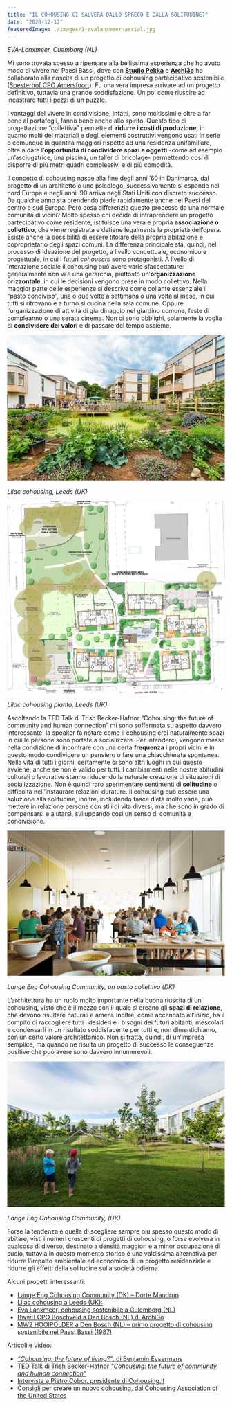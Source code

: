 ```yaml
---
title: "IL COHOUSING CI SALVERÀ DALLO SPRECO E DALLA SOLITUDINE?"
date: "2020-12-12"
featuredImage: ./images/1-evalanxmeer-aerial.jpg
---
```


_EVA-Lanxmeer, Cuemborg (NL)_

Mi sono trovata spesso a ripensare alla bellissima esperienza che ho avuto modo di vivere nei Paesi Bassi, dove con [**Studio Pekka**](http://www.studiopekka.nl/) e [**Archi3o**](https://archi3o.nl/) ho collaborato alla nascita di un progetto di cohousing partecipativo sostenibile ([Soesterhof CPO Amersfoort](https://www.soesterhof.nl)). Fu una vera impresa arrivare ad un progetto definitivo, tuttavia una grande soddisfazione. Un po’ come riuscire ad incastrare tutti i pezzi di un puzzle.

I vantaggi del vivere in condivisione, infatti, sono moltissimi e oltre a far bene al portafogli, fanno bene anche allo spirito. Questo tipo di progettazione “collettiva” permette di **ridurre i costi di produzione**, in quanto molti dei materiali e degli elementi costruttivi vengono usati in serie o comunque in quantità maggiori rispetto ad una residenza unifamiliare, oltre a dare l’**opportunità di condividere spazi e oggetti** -come ad esempio un’asciugatrice, una piscina, un taller di bricolage- permettendo cosí di disporre di più metri quadri complessivi e di più comodità.

Il concetto di cohousing nasce alla fine degli anni ’60 in Danimarca, dal progetto di un architetto e uno psicologo, successivamente si espande nel nord Europa e negli anni ’90 arriva negli Stati Uniti con discreto successo. Da qualche anno sta prendendo piede rapidamente anche nei Paesi del centro e sud Europa. Però cosa differenzia questo processo da una normale comunità di vicini? Molto spesso chi decide di intraprendere un progetto partecipativo come residente, istituisce una vera e propria **associazione o collettivo**, che viene registrata e detiene legalmente la proprietà dell’opera. Esiste anche la possibilità di essere titolare della propria abitazione e coproprietario degli spazi comuni. La differenza principale sta, quindi, nel processo di ideazione del progetto, a livello concettuale, economico e progettuale, in cui i futuri _cohousers_ sono protagonisti. A livello di interazione sociale il cohousing può avere varie sfaccettature: generalmente non vi è una gerarchia, piuttosto un’**organizzazione orizzontale**, in cui le decisioni vengono prese in modo collettivo. Nella maggior parte delle esperienze si descrive come collante essenziale il “pasto condiviso”, una o due volte a settimana o una volta al mese, in cui tutti si ritrovano e a turno si cucina nella sala comune. Oppure l’organizzazione di attività di giardinaggio nel giardino comune, feste di compleanno o una serata cinema. Non ci sono obblighi, solamente la voglia di **condividere dei valori** e di passare del tempo assieme.

![Lilac cohousing](./images/3-lilac-garden.jpg)

_Lilac cohousing, Leeds (UK)_

![Lilac cohousing plan](./images/4-lilac-plan.jpg)

_Lilac cohousing pianta, Leeds (UK)_

Ascoltando la TED Talk di Trish Becker-Hafnor “Cohousing: the future of community and human connection” mi sono soffermata su aspetto davvero interessante: la speaker fa notare come il cohousing crei naturalmente spazi in cui le persone sono portate a socializzare. Per intenderci, vengono messe nella condizione di incontrare con una certa **frequenza** i propri vicini e in questo modo condividere un pensiero o fare una chiacchierata spontanea. Nella vita di tutti i giorni, certamente ci sono altri luoghi in cui questo avviene, anche se non è valido per tutti. I cambiamenti nelle nostre abitudini culturali o lavorative stanno riducendo la naturale creazione di situazioni di socializzazione. Non è quindi raro sperimentare sentimenti di **solitudine** o difficoltà nell’instaurare relazioni durature. Il cohousing può essere una soluzione alla solitudine, inoltre, includendo fasce d’età molto varie, può mettere in relazione persone con stili di vita diversi, ma che sono in grado di compensarsi e aiutarsi, sviluppando così un senso di comunità e condivisione.

![Lange cohousing lunch](./images/5-Lange-Eng5-kitchen.jpg)

_Lange Eng Cohousing Community, un pasto collettivo (DK)_

L’architettura ha un ruolo molto importante nella buona riuscita di un cohousing, visto che è il mezzo con il quale si creano gli **spazi di relazione**, che devono risultare naturali e ameni. Inoltre, come accennato all’inizio, ha il compito di raccogliere tutti i desideri e i bisogni dei futuri abitanti, mescolarli e condensarli in un risultato soddisfacente per tutti e, non dimentichiamo, con un certo valore architettonico. Non si tratta, quindi, di un’impresa semplice, ma quando ne risulta un progetto di successo le conseguenze positive che può avere sono davvero innumerevoli.

![Lange cohousing](./images/6-Lange-Eng-D-Mandrup.jpg)

_Lange Eng Cohousing Community, (DK)_

Forse la tendenza è quella di scegliere sempre più spesso questo modo di abitare, visti i numeri crescenti di progetti di cohousing, o forse evolverà in qualcosa di diverso, destinato a densità maggiori e a minor occupazione di suolo, tuttavia in questo momento storico è una valdissima alternativa per ridurre l’impatto ambientale ed economico di un progetto residenziale e ridurre gli effetti della solitudine sulla società odierna.

Alcuni progetti interessanti:

- [Lange Eng Cohousing Community (DK) – Dorte Mandrup](https://www.dortemandrup.dk/work/lange-eng-cohousing-community-denmark)
- [Lilac cohousing a Leeds (UK):](https://www.lilac.coop/)
- [Eva Lanxmeer, cohousing sostenibile a Culemborg (NL)](http://www.eva-lanxmeer.nl/)
- [BwwB CPO Boschveld a Den Bosch (NL) di Archi3o](https://archi3o.nl/portfolio/cpo_boschveld/)
- [MW2 HOOIPOLDER a Den Bosch (NL) – primo progetto di cohousing sostenibile nei Paesi Bassi (1987)](https://archi3o.nl/portfolio/hooipolder-10/)

Articoli e video:

- [_“Cohousing: the future of living?”_, di Benjamin Eysermans](https://medium.com/when-the-bao-breaks/co-housing-the-future-of-living-c2a4368a9ede)
- [TED Talk di Trish Becker-Hafnor _“Cohousing: the future of community and human connection”_](https://www.youtube.com/watch?v=s9yRwn90aBw)
- [Intervista a Pietro Cobor, presidente di Cohousing.it](https://www.wired.it/attualita/2017/10/26/andassi-vivere-cohousing/?refresh_ce=)
- [Consigli per creare un nuovo cohousing, dal Cohousing Association of the United States](https://www.cohousing.org/create-cohousing/create-it/)
